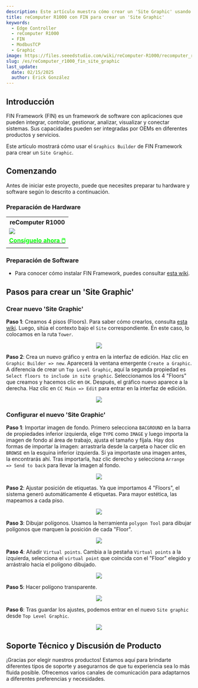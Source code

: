 ```yaml
---
description: Este artículo muestra cómo crear un 'Site Graphic' usando FIN Framework en reComputer R1000.
title: reComputer R1000 con FIN para crear un 'Site Graphic'
keywords:
  - Edge Controller
  - reComputer R1000
  - FIN
  - ModbusTCP
  - Graphic
image: https://files.seeedstudio.com/wiki/reComputer-R1000/recomputer_r_images/01.png
slug: /es/reComputer_r1000_fin_site_graphic
last_update:
  date: 02/15/2025
  author: Erick González
---
```


## Introducción

FIN Framework (FIN) es un framework de software con aplicaciones que pueden integrar, controlar, gestionar, analizar, visualizar y conectar sistemas. Sus capacidades pueden ser integradas por OEMs en diferentes productos y servicios.

Este artículo mostrará cómo usar el `Graphics Builder` de FIN Framework para crear un `Site Graphic`.

## Comenzando

Antes de iniciar este proyecto, puede que necesites preparar tu hardware y software según lo descrito a continuación.

### Preparación de Hardware

<div class="table-center">
	<table class="table-nobg">
    <tr class="table-trnobg">
      <th class="table-trnobg">reComputer R1000</th>
		</tr>
    <tr class="table-trnobg"></tr>
		<tr class="table-trnobg">
			<td class="table-trnobg"><div style={{textAlign:'center'}}><img src="https://files.seeedstudio.com/wiki/reComputer-R1000/recomputer_r_images/01.png" style={{width:300, height:'auto'}}/></div></td>
		</tr>
    <tr class="table-trnobg"></tr>
		<tr class="table-trnobg">
			<td class="table-trnobg"><div class="get_one_now_container" style={{textAlign: 'center'}}><a class="get_one_now_item" href="https://www.seeedstudio.com/reComputer-R1025-10-p-5895.html" target="_blank" rel="noopener noreferrer">
              <strong><span><font color={'FFFFFF'} size={"4"}> Consíguelo ahora 🖱️</font></span></strong>
          </a></div></td>
      </tr>
    </table>
</div>

### Preparación de Software

* Para conocer cómo instalar FIN Framework, puedes consultar [esta wiki](https://wiki.seeedstudio.com/reComputer_r1000_install_fin/).

## Pasos para crear un 'Site Graphic'

### Crear nuevo 'Site Graphic'

**Paso 1**: Creamos 4 pisos (Floors). Para saber cómo crearlos, consulta [esta wiki](https://wiki.seeedstudio.com/reComputer_r1000_fin_modbus_tcp_and_rtu/). Luego, sitúa el contexto bajo el `Site` correspondiente. En este caso, lo colocamos en la ruta `Tower`.

<center><img width={600} src="https://files.seeedstudio.com/wiki/reComputer-R1000/fin/Site_graphic_path_and_floor.png" /></center>

**Paso 2**: Crea un nuevo gráfico y entra en la interfaz de edición. Haz clic en `Graphic Builder => new`. Aparecerá la ventana emergente `Create a Graphic`. A diferencia de crear un `Top Level Graphic`, aquí la segunda propiedad es `Select floors to include in site graphic`. Seleccionamos los 4 "Floors" que creamos y hacemos clic en `OK`. Después, el gráfico nuevo aparece a la derecha. Haz clic en `CC Main => Edit` para entrar en la interfaz de edición.

<center><img width={600} src="https://files.seeedstudio.com/wiki/reComputer-R1000/fin/Site_graphic_1.gif" /></center>

### Configurar el nuevo 'Site Graphic'

**Paso 1**: Importar imagen de fondo. Primero selecciona `BACGROUND` en la barra de propiedades inferior izquierda, elige `TYPE` como `IMAGE` y luego importa la imagen de fondo al área de trabajo, ajusta el tamaño y fíjala. Hay dos formas de importar la imagen: arrastrarla desde la carpeta o hacer clic en `BROWSE` en la esquina inferior izquierda. Si ya importaste una imagen antes, la encontrarás ahí. Tras importarla, haz clic derecho y selecciona `Arrange => Send to back` para llevar la imagen al fondo.

<center><img width={600} src="https://files.seeedstudio.com/wiki/reComputer-R1000/fin/Site_graphic_2.gif" /></center>

**Paso 2**: Ajustar posición de etiquetas. Ya que importamos 4 "Floors", el sistema generó automáticamente 4 etiquetas. Para mayor estética, las mapeamos a cada piso.

<center><img width={600} src="https://files.seeedstudio.com/wiki/reComputer-R1000/fin/Site_graphic_3.gif" /></center>

**Paso 3**: Dibujar polígonos. Usamos la herramienta `polygon Tool` para dibujar polígonos que marquen la posición de cada "Floor".

<center><img width={600} src="https://files.seeedstudio.com/wiki/reComputer-R1000/fin/Site_graphic_4.gif" /></center>

**Paso 4**: Añadir `Virtual points`. Cambia a la pestaña `Virtual points` a la izquierda, selecciona el `virtual point` que coincida con el "Floor" elegido y arrástralo hacia el polígono dibujado.

<center><img width={600} src="https://files.seeedstudio.com/wiki/reComputer-R1000/fin/Site_graphic_5.gif" /></center>

**Paso 5**: Hacer polígono transparente.

<center><img width={600} src="https://files.seeedstudio.com/wiki/reComputer-R1000/fin/Site_graphic_6.gif" /></center>

**Paso 6**: Tras guardar los ajustes, podemos entrar en el nuevo `Site graphic` desde `Top Level Graphic`.

<center><img width={600} src="https://files.seeedstudio.com/wiki/reComputer-R1000/fin/Site_graphic_7.gif" /></center>

## Soporte Técnico y Discusión de Producto

¡Gracias por elegir nuestros productos! Estamos aquí para brindarte diferentes tipos de soporte y asegurarnos de que tu experiencia sea lo más fluida posible. Ofrecemos varios canales de comunicación para adaptarnos a diferentes preferencias y necesidades.

<div class="button_tech_support_container">
<a href="https://forum.seeedstudio.com/" class="button_forum"></a> 
<a href="https://www.seeedstudio.com/contacts" class="button_email"></a>
</div>

<div class="button_tech_support_container">
<a href="https://discord.gg/eWkprNDMU7" class="button_discord"></a> 
<a href="https://github.com/Seeed-Studio/wiki-documents/discussions/69" class="button_discussion"></a>
</div>